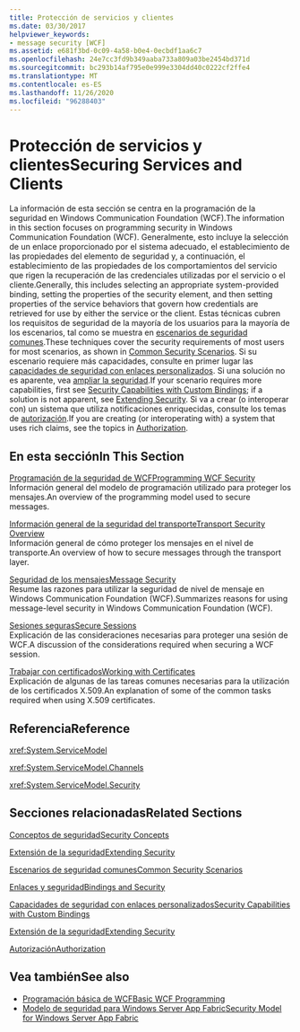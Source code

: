 ```yaml
---
title: Protección de servicios y clientes
ms.date: 03/30/2017
helpviewer_keywords:
- message security [WCF]
ms.assetid: e681f3bd-0c09-4a58-b0e4-0ecbdf1aa6c7
ms.openlocfilehash: 24e7cc3fd9b349aaba733a809a03be2454bd371d
ms.sourcegitcommit: bc293b14af795e0e999e3304dd40c0222cf2ffe4
ms.translationtype: MT
ms.contentlocale: es-ES
ms.lasthandoff: 11/26/2020
ms.locfileid: "96288403"
---
```

# <a name="securing-services-and-clients"></a><span data-ttu-id="5b372-102">Protección de servicios y clientes</span><span class="sxs-lookup"><span data-stu-id="5b372-102">Securing Services and Clients</span></span>

<span data-ttu-id="5b372-103">La información de esta sección se centra en la programación de la seguridad en Windows Communication Foundation (WCF).</span><span class="sxs-lookup"><span data-stu-id="5b372-103">The information in this section focuses on programming security in Windows Communication Foundation (WCF).</span></span> <span data-ttu-id="5b372-104">Generalmente, esto incluye la selección de un enlace proporcionado por el sistema adecuado, el establecimiento de las propiedades del elemento de seguridad y, a continuación, el establecimiento de las propiedades de los comportamientos del servicio que rigen la recuperación de las credenciales utilizadas por el servicio o el cliente.</span><span class="sxs-lookup"><span data-stu-id="5b372-104">Generally, this includes selecting an appropriate system-provided binding, setting the properties of the security element, and then setting properties of the service behaviors that govern how credentials are retrieved for use by either the service or the client.</span></span> <span data-ttu-id="5b372-105">Estas técnicas cubren los requisitos de seguridad de la mayoría de los usuarios para la mayoría de los escenarios, tal como se muestra en [escenarios de seguridad comunes](common-security-scenarios.md).</span><span class="sxs-lookup"><span data-stu-id="5b372-105">These techniques cover the security requirements of most users for most scenarios, as shown in [Common Security Scenarios](common-security-scenarios.md).</span></span> <span data-ttu-id="5b372-106">Si su escenario requiere más capacidades, consulte en primer lugar las [capacidades de seguridad con enlaces personalizados](security-capabilities-with-custom-bindings.md). Si una solución no es aparente, vea [ampliar la seguridad](../extending/extending-security.md).</span><span class="sxs-lookup"><span data-stu-id="5b372-106">If your scenario requires more capabilities, first see [Security Capabilities with Custom Bindings](security-capabilities-with-custom-bindings.md); if a solution is not apparent, see [Extending Security](../extending/extending-security.md).</span></span> <span data-ttu-id="5b372-107">Si va a crear (o interoperar con) un sistema que utiliza notificaciones enriquecidas, consulte los temas de [autorización](authorization-in-wcf.md).</span><span class="sxs-lookup"><span data-stu-id="5b372-107">If you are creating (or interoperating with) a system that uses rich claims, see the topics in [Authorization](authorization-in-wcf.md).</span></span>  
  
## <a name="in-this-section"></a><span data-ttu-id="5b372-108">En esta sección</span><span class="sxs-lookup"><span data-stu-id="5b372-108">In This Section</span></span>  

 [<span data-ttu-id="5b372-109">Programación de la seguridad de WCF</span><span class="sxs-lookup"><span data-stu-id="5b372-109">Programming WCF Security</span></span>](programming-wcf-security.md)  
 <span data-ttu-id="5b372-110">Información general del modelo de programación utilizado para proteger los mensajes.</span><span class="sxs-lookup"><span data-stu-id="5b372-110">An overview of the programming model used to secure messages.</span></span>  
  
 [<span data-ttu-id="5b372-111">Información general de la seguridad del transporte</span><span class="sxs-lookup"><span data-stu-id="5b372-111">Transport Security Overview</span></span>](transport-security-overview.md)  
 <span data-ttu-id="5b372-112">Información general de cómo proteger los mensajes en el nivel de transporte.</span><span class="sxs-lookup"><span data-stu-id="5b372-112">An overview of how to secure messages through the transport layer.</span></span>  
  
 [<span data-ttu-id="5b372-113">Seguridad de los mensajes</span><span class="sxs-lookup"><span data-stu-id="5b372-113">Message Security</span></span>](message-security-in-wcf.md)  
 <span data-ttu-id="5b372-114">Resume las razones para utilizar la seguridad de nivel de mensaje en Windows Communication Foundation (WCF).</span><span class="sxs-lookup"><span data-stu-id="5b372-114">Summarizes reasons for using message-level security in Windows Communication Foundation (WCF).</span></span>  
  
 [<span data-ttu-id="5b372-115">Sesiones seguras</span><span class="sxs-lookup"><span data-stu-id="5b372-115">Secure Sessions</span></span>](secure-sessions.md)  
 <span data-ttu-id="5b372-116">Explicación de las consideraciones necesarias para proteger una sesión de WCF.</span><span class="sxs-lookup"><span data-stu-id="5b372-116">A discussion of the considerations required when securing a WCF session.</span></span>  
  
 [<span data-ttu-id="5b372-117">Trabajar con certificados</span><span class="sxs-lookup"><span data-stu-id="5b372-117">Working with Certificates</span></span>](working-with-certificates.md)  
 <span data-ttu-id="5b372-118">Explicación de algunas de las tareas comunes necesarias para la utilización de los certificados X.509.</span><span class="sxs-lookup"><span data-stu-id="5b372-118">An explanation of some of the common tasks required when using X.509 certificates.</span></span>  
  
## <a name="reference"></a><span data-ttu-id="5b372-119">Referencia</span><span class="sxs-lookup"><span data-stu-id="5b372-119">Reference</span></span>  

 <xref:System.ServiceModel>  
  
 <xref:System.ServiceModel.Channels>  
  
 <xref:System.ServiceModel.Security>  
  
## <a name="related-sections"></a><span data-ttu-id="5b372-120">Secciones relacionadas</span><span class="sxs-lookup"><span data-stu-id="5b372-120">Related Sections</span></span>  

 [<span data-ttu-id="5b372-121">Conceptos de seguridad</span><span class="sxs-lookup"><span data-stu-id="5b372-121">Security Concepts</span></span>](security-concepts.md)  
  
 [<span data-ttu-id="5b372-122">Extensión de la seguridad</span><span class="sxs-lookup"><span data-stu-id="5b372-122">Extending Security</span></span>](../extending/extending-security.md)  
  
 [<span data-ttu-id="5b372-123">Escenarios de seguridad comunes</span><span class="sxs-lookup"><span data-stu-id="5b372-123">Common Security Scenarios</span></span>](common-security-scenarios.md)  
  
 [<span data-ttu-id="5b372-124">Enlaces y seguridad</span><span class="sxs-lookup"><span data-stu-id="5b372-124">Bindings and Security</span></span>](bindings-and-security.md)  
  
 [<span data-ttu-id="5b372-125">Capacidades de seguridad con enlaces personalizados</span><span class="sxs-lookup"><span data-stu-id="5b372-125">Security Capabilities with Custom Bindings</span></span>](security-capabilities-with-custom-bindings.md)  
  
 [<span data-ttu-id="5b372-126">Extensión de la seguridad</span><span class="sxs-lookup"><span data-stu-id="5b372-126">Extending Security</span></span>](../extending/extending-security.md)  
  
 [<span data-ttu-id="5b372-127">Autorización</span><span class="sxs-lookup"><span data-stu-id="5b372-127">Authorization</span></span>](authorization-in-wcf.md)  
  
## <a name="see-also"></a><span data-ttu-id="5b372-128">Vea también</span><span class="sxs-lookup"><span data-stu-id="5b372-128">See also</span></span>

- [<span data-ttu-id="5b372-129">Programación básica de WCF</span><span class="sxs-lookup"><span data-stu-id="5b372-129">Basic WCF Programming</span></span>](../basic-wcf-programming.md)
- <span data-ttu-id="5b372-130">[Modelo de seguridad para Windows Server App Fabric](/previous-versions/appfabric/ee677202(v=azure.10))</span><span class="sxs-lookup"><span data-stu-id="5b372-130">[Security Model for Windows Server App Fabric](/previous-versions/appfabric/ee677202(v=azure.10))</span></span>
